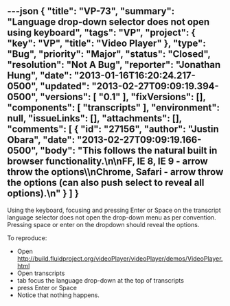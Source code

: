---json
{
  "title": "VP-73",
  "summary": "Language drop-down selector does not open using keyboard",
  "tags": "VP",
  "project": {
    "key": "VP",
    "title": "Video Player"
  },
  "type": "Bug",
  "priority": "Major",
  "status": "Closed",
  "resolution": "Not A Bug",
  "reporter": "Jonathan Hung",
  "date": "2013-01-16T16:20:24.217-0500",
  "updated": "2013-02-27T09:09:19.394-0500",
  "versions": [
    "0.1"
  ],
  "fixVersions": [],
  "components": [
    "transcripts"
  ],
  "environment": null,
  "issueLinks": [],
  "attachments": [],
  "comments": [
    {
      "id": "27156",
      "author": "Justin Obara",
      "date": "2013-02-27T09:09:19.166-0500",
      "body": "This follows the natural built in browser functionality.\n\nFF, IE 8, IE 9 - arrow throw the options\\\nChrome, Safari - arrow throw the options (can also push select to reveal all options).\n"
    }
  ]
}
---
Using the keyboard, focusing and pressing Enter or Space on the transcript language selector does not open the drop-down menu as per convention. Pressing space or enter on the dropdown should reveal the options.

To reproduce:

* Open <http://build.fluidproject.org/videoPlayer/videoPlayer/demos/VideoPlayer.html>
* Open transcripts
* tab focus the language drop-down at the top of transcripts
* press Enter or Space
* Notice that nothing happens.

        